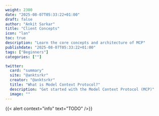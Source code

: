 ```yaml
---
weight: 2300
date: "2025-08-07T05:33:22+01:00"
draft: false
author: "Ankit Sarkar"
title: "Client Concepts"
icon: "lan"
toc: true
description: "Learn the core concepts and architecture of MCP"
publishdate: "2025-08-07T05:33:22+01:00"
tags: ["Beginners"]
categories: [""]

twitter:
  card: "summary"
  site: "@anktsrkr"
  creator: "@anktsrkr"
  title: "What is Model Context Protocol?"
  description: "Get started with the Model Context Protocol (MCP)"
  image: ""
---
```

{{< alert context="info" text="TODO" />}}